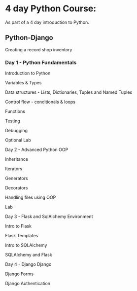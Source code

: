 # 4 day Python Course:
As part of a 4 day introduction to Python.

## Python-Django
Creating a record shop inventory

### Day 1 - Python Fundamentals
Introduction to Python

Variables & Types

Data structures - Lists, Dictionaries, Tuples and Named Tuples

Control flow - conditionals & loops

Functions

Testing

Debugging

Optional Lab

 

Day 2 - Advanced Python
OOP

Inheritance

Iterators

Generators

Decorators

Handling files using OOP

Lab

 
Day 3 - Flask and SqlAlchemy
Environment

Intro to Flask

Flask Templates

Intro to SQLAlchemy

SQLAlchemy and Flask


Day 4 - Django
Django

Django Forms

Django Authentication
